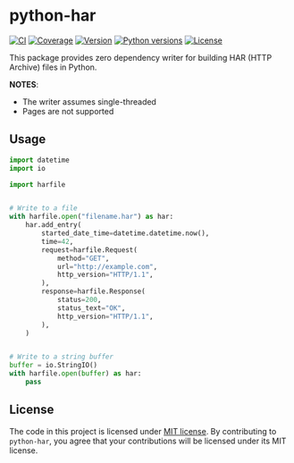# python-har

[![CI](https://github.com/schemathesis/python-har/actions/workflows/ci.yml/badge.svg)](https://github.com/schemathesis/python-har/actions/workflows/ci.yml)
[![Coverage](https://codecov.io/gh/Stranger6667/hypothesis-openapi/branch/main/graph/badge.svg)](https://codecov.io/gh/schemathesis/python-har/branch/main)
[![Version](https://img.shields.io/pypi/v/python-har.svg)](https://pypi.org/project/python-har/)
[![Python versions](https://img.shields.io/pypi/pyversions/python-har.svg)](https://pypi.org/project/python-har/)
[![License](https://img.shields.io/pypi/l/python-har.svg)](https://opensource.org/licenses/MIT)

This package provides zero dependency writer for building HAR (HTTP Archive) files in Python.

**NOTES**: 

- The writer assumes single-threaded
- Pages are not supported

## Usage

```python
import datetime
import io

import harfile


# Write to a file
with harfile.open("filename.har") as har:
    har.add_entry(
        started_date_time=datetime.datetime.now(),
        time=42,
        request=harfile.Request(
            method="GET",
            url="http://example.com",
            http_version="HTTP/1.1",
        ),
        response=harfile.Response(
            status=200,
            status_text="OK",
            http_version="HTTP/1.1",
        ),
    )


# Write to a string buffer
buffer = io.StringIO()
with harfile.open(buffer) as har:
    pass

```

## License

The code in this project is licensed under [MIT license](https://opensource.org/licenses/MIT).
By contributing to `python-har`, you agree that your contributions will be licensed under its MIT license.
